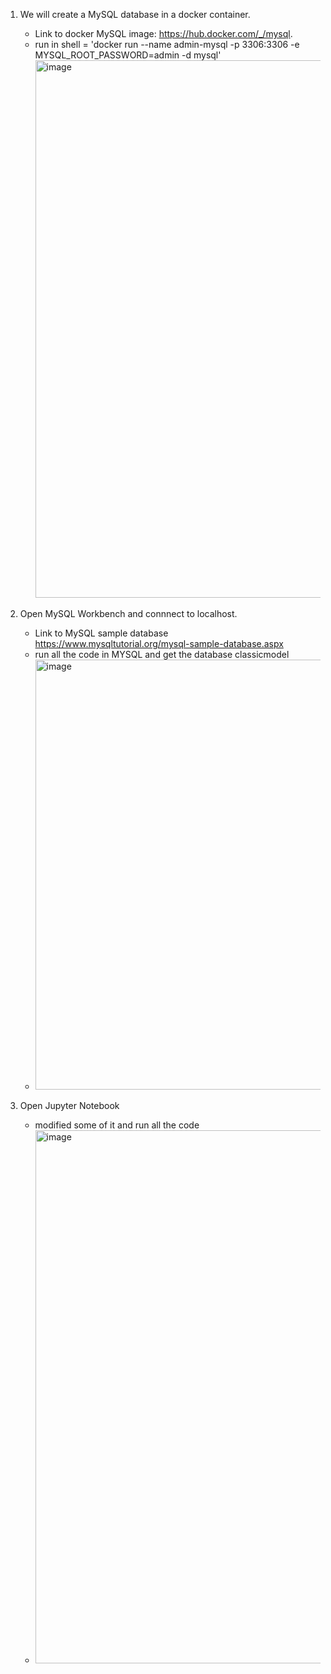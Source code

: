 1. We will create a MySQL database in a docker container.
   - Link to docker MySQL image: https://hub.docker.com/_/mysql.
   - run in shell = 'docker run --name admin-mysql -p 3306:3306 -e MYSQL_ROOT_PASSWORD=admin -d mysql'
     <img width="860" alt="image" src="https://github.com/SyakeerRahman/ETL-Project/assets/105381652/e6e26218-5c49-45aa-a51e-86bea3ff60b9">

2. Open MySQL Workbench and connnect to localhost.
   - Link to MySQL sample database https://www.mysqltutorial.org/mysql-sample-database.aspx
   - run all the code in MYSQL and get the database classicmodel
   - <img width="688" alt="image" src="https://github.com/SyakeerRahman/ETL-Project/assets/105381652/7b067c1c-067c-4c2b-85b0-e48c0e4bf6af">

3. Open Jupyter Notebook
   - modified some of it and run all the code
   - <img width="853" alt="image" src="https://github.com/SyakeerRahman/ETL-Project/assets/105381652/6d7da381-91ab-4d74-8ec0-0a25437505f6">



   
   

   




